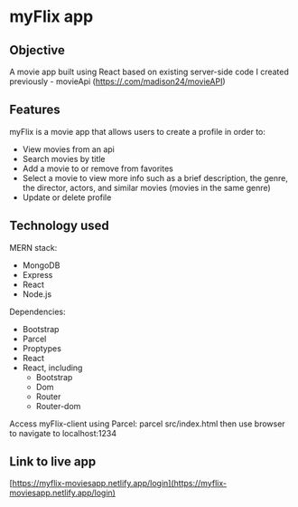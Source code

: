# myFlix app

## Objective
A movie app built using React  based on existing server-side code I created previously - movieApi ([https://.com/madison24/movieAPI](https://github.com/madison24/movieAPI))

## Features 
myFlix is a movie app that allows users to create a profile in order to:

- View movies from an api 
- Search movies by title
- Add a movie to or remove from favorites
- Select a movie to view more info such as a brief description, the genre, the director, actors, and similar movies (movies in the same genre)
- Update or delete profile

## Technology used 
MERN stack: 
- MongoDB
- Express
- React
- Node.js

Dependencies:
- Bootstrap
- Parcel
- Proptypes
- React
- React, including
    - Bootstrap
    - Dom
    - Router
    - Router-dom

Access myFlix-client using Parcel: parcel src/index.html then use browser to navigate to localhost:1234

## Link to live app
 [https://myflix-moviesapp.netlify.app/login](https://myflix-moviesapp.netlify.app/login) 

